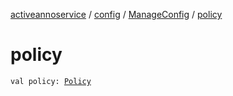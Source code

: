 [activeannoservice](../../index.md) / [config](../index.md) / [ManageConfig](index.md) / [policy](./policy.md)

# policy

`val policy: `[`Policy`](../-policy/index.md)